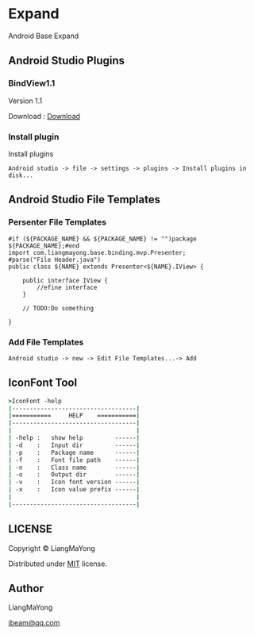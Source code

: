 ﻿# Expand
Android Base Expand

## Android Studio Plugins

### BindView1.1

Version 1.1

Download : [Download](https://raw.githubusercontent.com/LiangMaYong/android-base/master/expand/as-plugins/1.1/BindView-Plugin-1.1.zip)


### Install plugin
Install plugins
```
Android studio -> file -> settings -> plugins -> Install plugins in disk...
```
## Android Studio File Templates

### Persenter File Templates
```
#if (${PACKAGE_NAME} && ${PACKAGE_NAME} != "")package ${PACKAGE_NAME};#end
import com.liangmayong.base.binding.mvp.Presenter;
#parse("File Header.java")
public class ${NAME} extends Presenter<${NAME}.IView> {

    public interface IView {
        //efine interface
    }

    // TODO:Do something

}
```
### Add File Templates
```
Android studio -> new -> Edit File Templates...-> Add
```
## IconFont Tool

```cmd
>IconFont -help
|-----------------------------------|
|===========     HELP    ===========|
|-----------------------------------|
|                                   |
| -help :   show help         ------|
| -d    :   Input dir         ------|
| -p    :   Package name      ------|
| -f    :   Font file path    ------|
| -n    :   Class name        ------|
| -o    :   Output dir        ------|
| -v    :   Icon font version ------|
| -x    :   Icon value prefix ------|
|                                   |
|-----------------------------------|

```

## LICENSE
Copyright © LiangMaYong

Distributed under [MIT](https://github.com/LiangMaYong/android-base/blob/master/LICENSE.txt) license.

## Author
LiangMaYong

ibeam@qq.com
